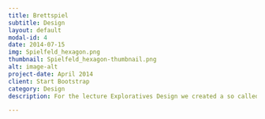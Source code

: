 ```yaml
---
title: Brettspiel
subtitle: Design
layout: default
modal-id: 4
date: 2014-07-15
img: Spielfeld_hexagon.png
thumbnail: Spielfeld_hexagon-thumbnail.png
alt: image-alt
project-date: April 2014
client: Start Bootstrap
category: Design
description: For the lecture Exploratives Design we created a so called newsgame. Target of this game is to communicate aspects of the panama papers with the usage of game mechanics. The game was tested and developed with with several lo-fi prototypes, later I translated the mechanics into a polished game with the usage of Adobe Photoshop.

---
```

